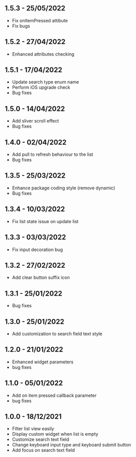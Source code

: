 ## 1.5.3 - 25/05/2022

- Fix onItemPressed attibute
- Fix bugs

## 1.5.2 - 27/04/2022

- Enhanced attributes checking

## 1.5.1 - 17/04/2022

- Update search type enum name
- Perform iOS upgrade check
- Bug fixes

## 1.5.0 - 14/04/2022

- Add sliver scroll effect
- Bug fixes

## 1.4.0 - 02/04/2022

- Add pull to refresh behaviour to the list
- Bug fixes

## 1.3.5 - 25/03/2022

- Enhance package coding style (remove dynamic)
- Bug fixes

## 1.3.4 - 10/03/2022

- Fix list state issue on update list

## 1.3.3 - 03/03/2022

- Fix input decoration bug

## 1.3.2 - 27/02/2022

- Add clear button suffix icon

## 1.3.1 - 25/01/2022

- Bug fixes

## 1.3.0 - 25/01/2022

- Add customization to search field text style

## 1.2.0 - 21/01/2022

- Enhanced widget parameters
- bug fixes

## 1.1.0 - 05/01/2022

- Add on item pressed callback parameter
- bug fixes

## 1.0.0 - 18/12/2021

- Filter list view easily
- Display custom widget when list is empty
- Customize search text field
- Change keyboard input type and keyboard submit button
- Add focus on search text field
